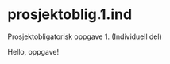 # prosjektoblig.1.ind
Prosjektobligatorisk oppgave 1. (Individuell del)
<!doctype html>
<html>
<body>
<p> Hello, oppgave! </p>
</body>
</html>
